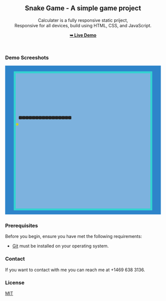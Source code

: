 <div align="center">
  
  <br />
  <br />

  <h2 align="center">Snake Game - A simple game project</h2>

  Calculater is a fully responsive static priject, <br />Responsive for all devices, build using HTML, CSS, and JavaScript.

  <a href="https://itsaqibzafar.github.io/Snake-Game/"><strong>➥ Live Demo</strong></a>

</div>

<br />

### Demo Screeshots

![Calculater Desktop Demo](./desktop.PNG "Desktop Demo")

### Prerequisites

Before you begin, ensure you have met the following requirements:

* [Git](https://git-scm.com/downloads "Download Git") must be installed on your operating system.


### Contact

If you want to contact with me you can reach me at +1469 638 3136.

### License

[MIT](https://choosealicense.com/licenses/mit/)
